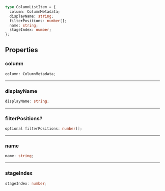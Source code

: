 ```ts
type ColumnListItem = {
  column: ColumnMetadata;
  displayName: string;
  filterPositions: number[];
  name: string;
  stageIndex: number;
};
```

## Properties

### column

```ts
column: ColumnMetadata;
```

***

### displayName

```ts
displayName: string;
```

***

### filterPositions?

```ts
optional filterPositions: number[];
```

***

### name

```ts
name: string;
```

***

### stageIndex

```ts
stageIndex: number;
```
